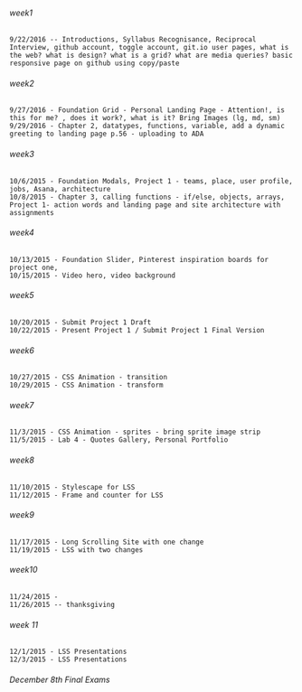 ###### week1
```
9/22/2016 -- Introductions, Syllabus Recognisance, Reciprocal Interview, github account, toggle account, git.io user pages, what is the web? what is design? what is a grid? what are media queries? basic responsive page on github using copy/paste
```
###### week2
```
9/27/2016 - Foundation Grid - Personal Landing Page - Attention!, is this for me? , does it work?, what is it? Bring Images (lg, md, sm)
9/29/2016 - Chapter 2, datatypes, functions, variable, add a dynamic greeting to landing page p.56 - uploading to ADA
```
###### week3
```
10/6/2015 - Foundation Modals, Project 1 - teams, place, user profile, jobs, Asana, architecture
10/8/2015 - Chapter 3, calling functions - if/else, objects, arrays, Project 1- action words and landing page and site architecture with assignments
```
###### week4
```
10/13/2015 - Foundation Slider, Pinterest inspiration boards for project one, 
10/15/2015 - Video hero, video background
```
###### week5
```
10/20/2015 - Submit Project 1 Draft
10/22/2015 - Present Project 1 / Submit Project 1 Final Version
```
###### week6
```
10/27/2015 - CSS Animation - transition
10/29/2015 - CSS Animation - transform
```
###### week7
```
11/3/2015 - CSS Animation - sprites - bring sprite image strip
11/5/2015 - Lab 4 - Quotes Gallery, Personal Portfolio
```
###### week8
```
11/10/2015 - Stylescape for LSS
11/12/2015 - Frame and counter for LSS
```
###### week9
```
11/17/2015 - Long Scrolling Site with one change
11/19/2015 - LSS with two changes
```
###### week10
```
11/24/2015 - 
11/26/2015 -- thanksgiving
```
###### week 11
```
12/1/2015 - LSS Presentations
12/3/2015 - LSS Presentations
```
###### December 8th Final Exams 

